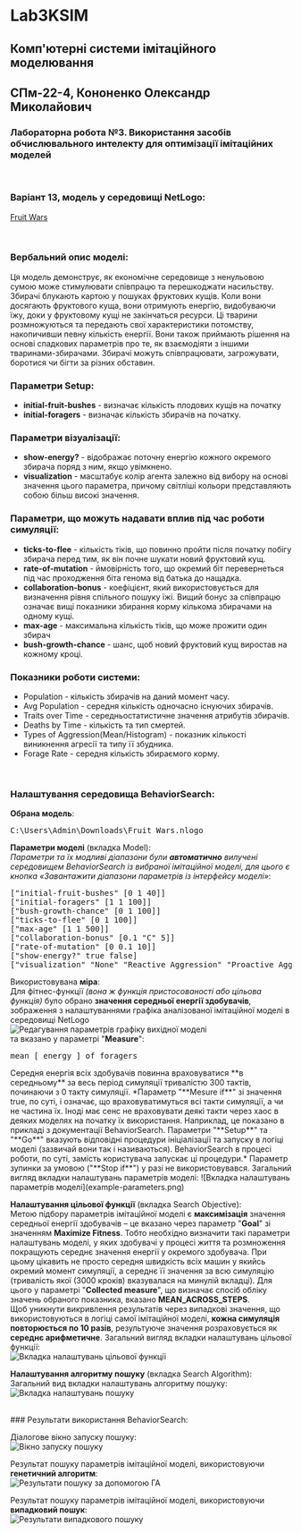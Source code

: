 # Lab3KSIM
## Комп'ютерні системи імітаційного моделювання
## СПм-22-4, **Кононенко Олександр Миколайович**
### Лабораторна робота №**3**. Використання засобів обчислювального интелекту для оптимізації імітаційних моделей

<br>

### Варіант 13, модель у середовищі NetLogo:
[Fruit Wars](http://www.netlogoweb.org/launch#http://www.netlogoweb.org/assets/modelslib/Sample%20Models/Social%20Science/Economics/Fruit%20Wars.nlogo)

<br>

### Вербальний опис моделі:
Ця модель демонструє, як економічне середовище з ненульовою сумою може стимулювати співпрацю та перешкоджати насильству. Збирачі блукають картою у пошуках фруктових кущів. Коли вони досягають фруктового куща, вони отримують енергію, видобуваючи їжу, доки у фруктовому кущі не закінчаться ресурси. Ці тварини розмножуються та передають свої характеристики потомству, накопичивши певну кількість енергії. Вони також приймають рішення на основі спадкових параметрів про те, як взаємодіяти з іншими тваринами-збирачами. Збирачі можуть співпрацювати, загрожувати, боротися чи бігти за різних обставин.

### Параметри Setup:
- **initial-fruit-bushes** - визначає кількість плодових кущів на початку
- **initial-foragers** - визначає кількість збирачів на початку.

### Параметри візуалізації:
- **show-energy?** - відображає поточну енергію кожного окремого збирача поряд з ним, якщо увімкнено.
- **visualization** - масштабує колір агента залежно від вибору на основі значення цього параметра, причому світліші кольори представляють собою більш високі значення.

### Параметри, що можуть надавати вплив під час роботи симуляції:
- **ticks-to-flee** - кількість тіків, що повинно пройти після початку побігу збирача перед тим, як він почне шукати новий фруктовий кущ.
- **rate-of-mutation** - ймовірність того, що окремий біт перевернеться під час проходження біта генома від батька до нащадка.
- **collaboration-bonus** - коефіцієнт, який використовується для визначення рівня спільного пошуку їжі. Вищий бонус за співпрацю означає вищі показники збирання корму кількома збирачами на одному кущі.
- **max-age** - максимальна кількість тіків, що може прожити один збирач
- **bush-growth-chance** - шанс, щоб новий фруктовий кущ виростав на кожному кроці.

### Показники роботи системи:
- Population - кількість збирачів на даний момент часу.
- Avg Population - середня кількість одночасно існуючих збирачів.
- Traits over Time - середньостатистичне значення атрибутів збирачів.
- Deaths by Time - кількість та тип смертей.
- Types of Aggression(Mean/Histogram) - показник кількості виникнення агресії та типу її збудника.
- Forage Rate - середня кількість збираємого корму.

<br>

### Налаштування середовища BehaviorSearch:

**Обрана модель**:
<pre>
C:\Users\Admin\Downloads\Fruit Wars.nlogo
</pre>
**Параметри моделі** (вкладка Model):  
*Параметри та їх модливі діапазони були **автоматично** вилучені середовищем BehaviorSearch із вибраної імітаційної моделі, для цього є кнопка «Завантажити діапазони параметрів із інтерфейсу моделі»*:
<pre>
["initial-fruit-bushes" [0 1 40]]
["initial-foragers" [1 1 100]]
["bush-growth-chance" [0 1 100]]
["ticks-to-flee" [0 1 100]]
["max-age" [1 1 500]]
["collaboration-bonus" [0.1 "C" 5]]
["rate-of-mutation" [0 0.1 10]]
["show-energy?" true false]
["visualization" "None" "Reactive Aggression" "Proactive Aggression" "Strength" "Speed" "Intelligence"]
</pre>
Використовувана **міра**:  
Для фітнес-функції *(вона ж функція пристосованості або цільова функція)* було обрано **значення середньої енергії здобувачів**, зображення з налаштуваннями графіка аналізованої імітаційної моделі в середовищі NetLogo  
![Редагування параметрів графіку вихідної моделі](example-measure.png)  
та вказано у параметрі "**Measure**":
<pre>
mean [ energy ] of foragers
</pre>
</pre>
Середня енергія всіх здобувачів повинна враховуватися **в середньому** за весь період симуляції тривалістю 300 тактів, починаючи з 0 такту симуляції.  
*Параметр "**Mesure if**" зі значення true, по суті, і означає, що враховуватимуться всі такти симуляції, а чи не частина їх. Іноді має сенс не враховувати деякі такти через хаос в деяких моделях на початку їх використання. Наприклад, це показано в прикладі з документації BehaviorSearch.  
Параметри "**Setup**" та "**Go**" вказують відповідні процедури ініціалізації та запуску в логіці моделі (зазвичай вони так і називаються). BehaviorSearch в процесі роботи, по суті, замість користувача запускає ці процедури.*  
Параметр зупинки за умовою ("**Stop if**") у разі не використовувався.  
Загальний вигляд вкладки налаштувань параметрів моделі:  
![Вкладка налаштувань параметрів моделі](example-parameters.png)

**Налаштування цільової функції** (вкладка Search Objective):  
Метою підбору параметрів імітаційної моделі є **максимізація** значення середньої енергії здобувачів – це вказано через параметр "**Goal**" зі значенням **Maximize Fitness**. Тобто необхідно визначити такі параметри налаштувань моделі, у яких здобувачі у процесі життя та розмноження покращують середнє значення енергії у окремого здобувача. При цьому цікавить не просто середня швидкість всіх машин у якийсь окремий момент симуляції, а середнє її значення за всю симуляцію (тривалість якої (3000 кроків) вказувалася на минулій вкладці). Для цього у параметрі "**Collected measure**", що визначає спосіб обліку значень обраного показника, вказано **MEAN_ACROSS_STEPS**.  
Щоб уникнути викривлення результатів через випадкові значення, що використовуються в логіці самої імітаційної моделі, **кожна симуляція повторюється по 10 разів**, результуюче значення розраховується як **середнє арифметичне**. 
Загальний вигляд вкладки налаштувань цільової функції:  
![Вкладка налаштувань цільової функції](example-objective.png)

**Налаштування алгоритму пошуку** (вкладка Search Algorithm):  
Загальний вид вкладки налаштувань алгоритму пошуку:  
![Вкладка налаштувань пошуку](example-search.png)

<br>
### Результати використання BehaviorSearch:

Діалогове вікно запуску пошуку:  
![Вікно запуску пошуку](example-dialog.png)

Результат пошуку параметрів імітаційної моделі, використовуючи **генетичний алгоритм**:  
![Результати пошуку за допомогою ГА](example-result-ga.png)

Результат пошуку параметрів імітаційної моделі, використовуючи **випадковий пошук**:  
![Результати випадкового пошуку](example-result-rs.png)
